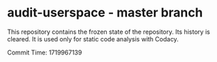 # audit-userspace - master branch

This repository contains the frozen state of the repository.
Its history is cleared. It is used only for static code
analysis with Codacy.

Commit Time: 1719967139